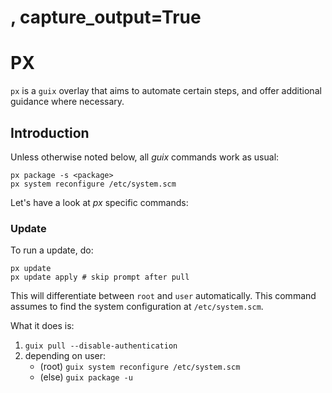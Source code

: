 # , capture_output=True



# PX

`px` is a `guix` overlay that aims to automate certain steps, and offer additional guidance where necessary.

## Introduction

Unless otherwise noted below, all _guix_ commands work as usual:

```
px package -s <package>
px system reconfigure /etc/system.scm
```

Let's have a look at _px_ specific commands:

### Update

To run a update, do:

```
px update
px update apply # skip prompt after pull
```

This will differentiate between `root` and `user` automatically. This command assumes to find the system configuration at `/etc/system.scm`.

What it does is:

1. `guix pull --disable-authentication`
2. depending on user:
   - (root) `guix system reconfigure /etc/system.scm`
   - (else) `guix package -u`